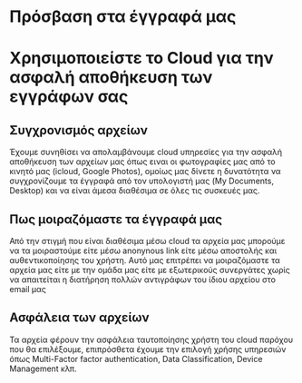 # Πρόσβαση στα έγγραφά μας
# Χρησιμοποιείστε το Cloud για την ασφαλή αποθήκευση των εγγράφων σας

## Συγχρονισμός αρχείων 
Έχουμε συνηθίσει να απολαμβάνουμε cloud υπηρεσίες για την ασφαλή αποθήκευση των αρχείων μας όπως ειναι οι φωτογραφίες μας από το κινητό μας (icloud, Google Photos), ομοίως μας δίνετε η δυνατότητα να συγχρονίζουμε τα έγγραφά από τον υπολογιστή μας (My Documents, Desktop) και να είναι άμεσα διαθέσιμα σε όλες τις συσκευές μας.

## Πως μοιραζόμαστε τα έγγραφά μας
Από την στιγμή που είναι διαθέσιμα μέσω cloud τα αρχεία μας μπορούμε να τα μοιραστούμε είτε μέσω anonynous link είτε μέσω αποστολής και αυθεντικοποίησης του χρήστη. 
Αυτό μας επιτρέπει να μοιραζόμαστε τα αρχεία μας είτε με την ομάδα μας είτε με εξωτερικούς συνεργάτες χωρίς να απαιτείται η διατήρηση πολλών αντιγράφων του ίδιου αρχείου στο email μας

## Ασφάλεια των αρχείων
Τα αρχεία φέρουν την ασφάλεια ταυτοποίησης χρήστη του cloud παρόχου που θα επιλέξουμε, επιπρόσθετα έχουμε την επιλογή χρήσης υπηρεσιών όπως Multi-Factor factor authentication, Data Classification, Device Management κλπ.
